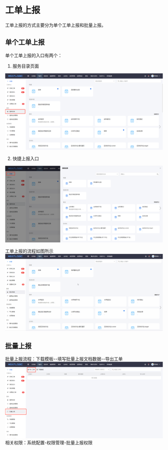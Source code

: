 # 工单上报
工单上报的方式主要分为单个工单上报和批量上报。

## 单个工单上报
单个工单上报的入口有两个：

1. 服务目录页面

![](images/服务目录.png)

2. 快捷上报入口

![](images/快捷上报.png)

工单上报的流程如图所示
![](images/工单上报.gif)

## 批量上报
批量上报流程：下载模板--填写批量上报文档数据--导出工单
![](images/批量上报.png)
相关权限：系统配置-权限管理-批量上报权限